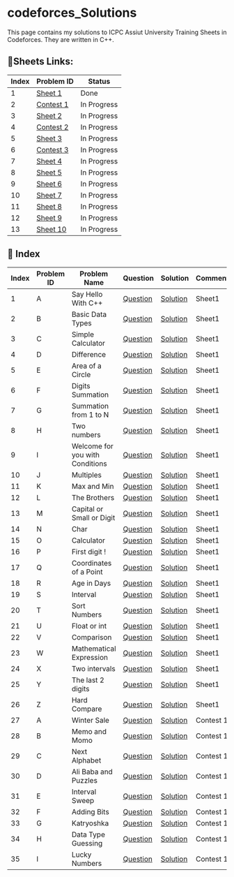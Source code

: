 # codeforces_Solutions
This page contains my solutions to ICPC Assiut University Training Sheets in Codeforces. They are written in C++.
## 📘Sheets Links:
| Index | Problem ID | Status|
|-------|------------|------------|
|1| [Sheet 1](https://codeforces.com/group/MWSDmqGsZm/contest/219158)|Done|
|2| [Contest 1](https://codeforces.com/group/MWSDmqGsZm/contest/326175)|In Progress|
|3| [Sheet 2]()|In Progress|
|4| [Contest 2]()|In Progress|
|5| [Sheet 3]()|In Progress|
|6| [Contest 3]()|In Progress|
|7| [Sheet 4]()|In Progress|
|8| [Sheet 5]()|In Progress|
|9| [Sheet 6]()|In Progress|
|10| [Sheet 7]()|In Progress|
|11| [Sheet 8]()|In Progress|
|12| [Sheet 9]()|In Progress|
|13| [Sheet 10]()|In Progress|

## 📘 Index
| Index | Problem ID | Problem Name       | Question | Solution | Comment                     |
|-------|------------|--------------------|----------|----------|-----------------------------|
| 1     | A | Say Hello With C++     | [Question](https://codeforces.com/group/MWSDmqGsZm/contest/219158/problem/A) | [Solution](https://github.com/shahdaayman/codeforces_Solutions/blob/main/Sheet1-A-Say%20Hello%20With%20C%2B%2B) | Sheet1 |
| 2     | B | Basic Data Types  | [Question](https://codeforces.com/group/MWSDmqGsZm/contest/219158/problem/B) | [Solution](https://github.com/shahdaayman/ICPC-Assiut-Sheets/blob/main/Sheet1-B-Basic%20Data%20Types) | Sheet1 |
| 3     | C | Simple Calculator  | [Question](https://codeforces.com/group/MWSDmqGsZm/contest/219158/problem/C) | [Solution](https://github.com/shahdaayman/ICPC-Assiut-Sheets/blob/main/Sheet1-C-Simple%20Calculator) | Sheet1 |
| 4     | D | Difference  | [Question](https://codeforces.com/group/MWSDmqGsZm/contest/219158/problem/D) | [Solution](https://github.com/shahdaayman/ICPC-Assiut-Sheets/blob/main/Sheet1-D-Difference) | Sheet1 |
| 5    | E   | Area of a Circle | [Question](https://codeforces.com/group/MWSDmqGsZm/contest/219158/problem/E) | [Solution](https://github.com/shahdaayman/ICPC-Assiut-Sheets/blob/main/Sheet1-E-Area%20of%20a%20Circle) | Sheet1 |
| 6    |  F  | Digits Summation | [Question](https://codeforces.com/group/MWSDmqGsZm/contest/219158/problem/F) | [Solution](https://github.com/shahdaayman/ICPC-Assiut-Sheets/blob/main/Sheet1-F-Digits%20Summation) | Sheet1 |
| 7    |  G  | Summation from 1 to N | [Question](https://codeforces.com/group/MWSDmqGsZm/contest/219158/problem/G) | [Solution](https://github.com/shahdaayman/ICPC-Assiut-Sheets/blob/main/Sheet1-G-Summation%20from%201%20to%20N) | Sheet1 |
| 8    |  H  | Two numbers| [Question](https://codeforces.com/group/MWSDmqGsZm/contest/219158/problem/H) | [Solution](https://github.com/shahdaayman/ICPC-Assiut-Sheets/blob/main/Sheet1-H-Two%20numbers) | Sheet1 |
| 9    |  I  |Welcome for you with Conditions | [Question](https://codeforces.com/group/MWSDmqGsZm/contest/219158/problem/I) | [Solution](https://github.com/shahdaayman/ICPC-Assiut-Sheets/blob/main/Sheet1-I-Welcome%20for%20you%20with%20Conditions) | Sheet1 |
| 10    |  J  | Multiples | [Question](https://codeforces.com/group/MWSDmqGsZm/contest/219158/problem/J) | [Solution](https://github.com/shahdaayman/ICPC-Assiut-Sheets/blob/main/Sheet1-J-Multiples) | Sheet1 |
| 11|  K  | Max and Min | [Question](https://codeforces.com/group/MWSDmqGsZm/contest/219158/problem/K) | [Solution](https://github.com/shahdaayman/ICPC-Assiut-Sheets/blob/main/Sheet1-K-Max%20and%20Min) | Sheet1 |
| 12|  L  | The Brothers | [Question](https://codeforces.com/group/MWSDmqGsZm/contest/219158/problem/L) | [Solution](https://github.com/shahdaayman/ICPC-Assiut-Sheets/blob/main/Sheet1-L-The%20Brothers) | Sheet1 |
| 13|  M  | Capital or Small or Digit | [Question](https://codeforces.com/group/MWSDmqGsZm/contest/219158/problem/M) | [Solution](https://github.com/shahdaayman/ICPC-Assiut-Sheets/blob/main/Sheet1-M-Capital%20or%20Small%20or%20Digit) | Sheet1 |
| 14|  N  | Char | [Question](https://codeforces.com/group/MWSDmqGsZm/contest/219158/problem/N) | [Solution](https://github.com/shahdaayman/ICPC-Assiut-Sheets/blob/main/Sheet1-N-Char) | Sheet1 |
| 15|  O  | Calculator | [Question](https://codeforces.com/group/MWSDmqGsZm/contest/219158/problem/O) | [Solution](https://github.com/shahdaayman/ICPC-Assiut-Sheets/blob/main/Sheet1-O-Calculator) | Sheet1 |
| 16|  P  | First digit ! | [Question](https://codeforces.com/group/MWSDmqGsZm/contest/219158/problem/P) | [Solution](https://github.com/shahdaayman/ICPC-Assiut-Sheets/blob/main/Sheet1-P-First%20digit%20!) | Sheet1 |
| 17|  Q  | Coordinates of a Point | [Question](https://codeforces.com/group/MWSDmqGsZm/contest/219158/problem/Q) | [Solution](https://github.com/shahdaayman/ICPC-Assiut-Sheets/blob/main/Sheet1-Q-%20Coordinates%20of%20a%20Point) | Sheet1 |
| 18|  R  | Age in Days | [Question](https://codeforces.com/group/MWSDmqGsZm/contest/219158/problem/R) | [Solution](https://github.com/shahdaayman/ICPC-Assiut-Sheets/blob/main/Sheet1-R-Age%20in%20Days) | Sheet1 |
| 19|  S  | Interval | [Question](https://codeforces.com/group/MWSDmqGsZm/contest/219158/problem/S) | [Solution](https://github.com/shahdaayman/ICPC-Assiut-Sheets/blob/main/Sheet1-S-Interval) | Sheet1 |
| 20|  T  | Sort Numbers | [Question](https://codeforces.com/group/MWSDmqGsZm/contest/219158/problem/T) | [Solution](https://github.com/shahdaayman/ICPC-Assiut-Sheets/blob/main/Sheet1-T-Sort%20Numbers) | Sheet1 |
| 21|  U  | Float or int | [Question](https://codeforces.com/group/MWSDmqGsZm/contest/219158/problem/U) | [Solution](https://github.com/shahdaayman/ICPC-Assiut-Sheets/blob/main/Sheet1-U-Float%20or%20int) | Sheet1 |
| 22|  V  | Comparison | [Question](https://codeforces.com/group/MWSDmqGsZm/contest/219158/problem/V) | [Solution](https://github.com/shahdaayman/ICPC-Assiut-Sheets/blob/main/Sheet1-V-Comparison) | Sheet1 |
| 23|  W  | Mathematical Expression | [Question](https://codeforces.com/group/MWSDmqGsZm/contest/219158/problem/W) | [Solution](https://github.com/shahdaayman/ICPC-Assiut-Sheets/blob/main/Sheet1-W-Mathematical%20Expression) | Sheet1 |
| 24|  X  | Two intervals | [Question](https://codeforces.com/group/MWSDmqGsZm/contest/219158/problem/X) | [Solution](https://github.com/shahdaayman/ICPC-Assiut-Sheets/blob/main/Sheet1-X-Two%20intervals) | Sheet1 |
| 25|  Y | The last 2 digits | [Question](https://codeforces.com/group/MWSDmqGsZm/contest/219158/problem/Y) | [Solution](https://github.com/shahdaayman/ICPC-Assiut-Sheets/blob/main/Sheet1-Y-The%20last%202%20digits) | Sheet1 |
| 26|  Z  | Hard Compare | [Question](https://codeforces.com/group/MWSDmqGsZm/contest/219158/problem/Z) | [Solution](https://github.com/shahdaayman/ICPC-Assiut-Sheets/blob/main/Sheet1-Z-Hard%20Compare) | Sheet1 |
| 27|  A | Winter Sale| [Question](https://codeforces.com/group/MWSDmqGsZm/contest/326175/problem/A) | [Solution](https://github.com/shahdaayman/ICPC-Assiut-Sheets/blob/main/Contest1-A-Winter%20Sale) | Contest 1 |
| 28|  B | Memo and Momo| [Question](https://codeforces.com/group/MWSDmqGsZm/contest/326175/problem/B) | [Solution](https://github.com/shahdaayman/ICPC-Assiut-Sheets/blob/main/Contest1-B%20-Memo%20and%20Momo) | Contest 1 |
| 29|  C |Next Alphabet | [Question](https://codeforces.com/group/MWSDmqGsZm/contest/326175/problem/C) | [Solution](https://github.com/shahdaayman/ICPC-Assiut-Sheets/blob/main/Contest1-C%20-%20Next%20Alphabet) | Contest 1 |
|30|  D |Ali Baba and Puzzles | [Question](https://codeforces.com/group/MWSDmqGsZm/contest/326175/problem/D) | [Solution](https://github.com/shahdaayman/ICPC-Assiut-Sheets/blob/main/Contest1-D-%20Ali%20Baba%20and%20Puzzles) | Contest 1 |
|31|  E |Interval Sweep | [Question](https://codeforces.com/group/MWSDmqGsZm/contest/326175/problem/E) | [Solution]() | Contest 1 |
| 32|  F |Adding Bits | [Question](https://codeforces.com/group/MWSDmqGsZm/contest/326175/problem/F) | [Solution](https://github.com/shahdaayman/ICPC-Assiut-Sheets/blob/main/Contest1-F-Adding%20Bits) | Contest 1 |
| 33|  G |Katryoshka | [Question](https://codeforces.com/group/MWSDmqGsZm/contest/326175/problem/G) | [Solution](https://github.com/shahdaayman/ICPC-Assiut-Sheets/blob/main/Contest1-G-Katryoshka) | Contest 1 |
| 34|  H | Data Type Guessing| [Question](https://codeforces.com/group/MWSDmqGsZm/contest/326175/problem/H) | [Solution](https://github.com/shahdaayman/ICPC-Assiut-Sheets/blob/main/Contest1-H-Data%20Type%20Guessing) | Contest 1 |
| 35|  I |Lucky Numbers | [Question](https://codeforces.com/group/MWSDmqGsZm/contest/326175/problem/I) | [Solution](https://github.com/shahdaayman/ICPC-Assiut-Sheets/blob/main/Contest1-I-Lucky%20Numbers) | Contest 1 |







